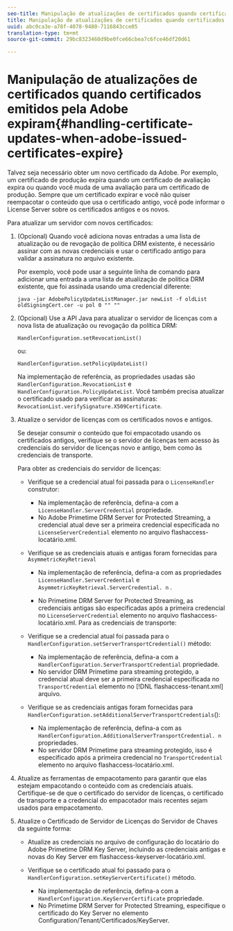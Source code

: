 ```yaml
---
seo-title: Manipulação de atualizações de certificados quando certificados emitidos pela Adobe expiram
title: Manipulação de atualizações de certificados quando certificados emitidos pela Adobe expiram
uuid: abc0ca3e-a78f-4078-9480-7116843cce05
translation-type: tm+mt
source-git-commit: 29bc8323460d9be0fce66cbea7c6fce46df20d61

---
```



# Manipulação de atualizações de certificados quando certificados emitidos pela Adobe expiram{#handling-certificate-updates-when-adobe-issued-certificates-expire}

Talvez seja necessário obter um novo certificado da Adobe. Por exemplo, um certificado de produção expira quando um certificado de avaliação expira ou quando você muda de uma avaliação para um certificado de produção. Sempre que um certificado expirar e você não quiser reempacotar o conteúdo que usa o certificado antigo, você pode informar o License Server sobre os certificados antigos e os novos.

Para atualizar um servidor com novos certificados:

1. (Opcional) Quando você adiciona novas entradas a uma lista de atualização ou de revogação de política DRM existente, é necessário assinar com as novas credenciais e usar o certificado antigo para validar a assinatura no arquivo existente.

   Por exemplo, você pode usar a seguinte linha de comando para adicionar uma entrada a uma lista de atualização de política DRM existente, que foi assinada usando uma credencial diferente:

   ```
   java -jar AdobePolicyUpdateListManager.jar newList -f oldList oldSigningCert.cer -u pol 0 "" ""
   ```

1. (Opcional) Use a API Java para atualizar o servidor de licenças com a nova lista de atualização ou revogação da política DRM:

   ```
   HandlerConfiguration.setRevocationList() 
   ```

   ou:

   ```
   HandlerConfiguration.setPolicyUpdateList()
   ```

   Na implementação de referência, as propriedades usadas são `HandlerConfiguration.RevocationList` e `HandlerConfiguration.PolicyUpdateList`. Você também precisa atualizar o certificado usado para verificar as assinaturas: `RevocationList.verifySignature.X509Certificate`.

1. Atualize o servidor de licenças com os certificados novos e antigos.

   Se desejar consumir o conteúdo que foi empacotado usando os certificados antigos, verifique se o servidor de licenças tem acesso às credenciais do servidor de licenças novo e antigo, bem como às credenciais de transporte.

   Para obter as credenciais do servidor de licenças:

   * Verifique se a credencial atual foi passada para o `LicenseHandler` construtor:

      * Na implementação de referência, defina-a com a `LicenseHandler.ServerCredential` propriedade.
      * No Adobe Primetime DRM Server for Protected Streaming, a credencial atual deve ser a primeira credencial especificada no `LicenseServerCredential` elemento no arquivo flashaccess-locatário.xml.
   * Verifique se as credenciais atuais e antigas foram fornecidas para `AsymmetricKeyRetrieval`

      * Na implementação de referência, defina-a com as propriedades `LicenseHandler.ServerCredential` e `AsymmetricKeyRetrieval.ServerCredential. n` .

      * No Primetime DRM Server for Protected Streaming, as credenciais antigas são especificadas após a primeira credencial no `LicenseServerCredential` elemento no arquivo flashaccess-locatário.xml.
   Para as credenciais de transporte:

   * Verifique se a credencial atual foi passada para o `HandlerConfiguration.setServerTransportCredential()` método:

      * Na implementação de referência, defina-a com a `HandlerConfiguration.ServerTransportCredential` propriedade.
      * No servidor DRM Primetime para streaming protegido, a credencial atual deve ser a primeira credencial especificada no `TransportCredential` elemento no [!DNL flashaccess-tenant.xml] arquivo.
   * Verifique se as credenciais antigas foram fornecidas para `HandlerConfiguration.setAdditionalServerTransportCredentials`():

      * Na implementação de referência, defina-a com as `HandlerConfiguration.AdditionalServerTransportCredential. n` propriedades.
      * No servidor DRM Primetime para streaming protegido, isso é especificado após a primeira credencial no `TransportCredential` elemento no arquivo flashaccess-locatário.xml.




1. Atualize as ferramentas de empacotamento para garantir que elas estejam empacotando o conteúdo com as credenciais atuais. Certifique-se de que o certificado do servidor de licenças, o certificado de transporte e a credencial do empacotador mais recentes sejam usados para empacotamento.
1. Atualize o Certificado de Servidor de Licenças do Servidor de Chaves da seguinte forma:

   * Atualize as credenciais no arquivo de configuração do locatário do Adobe Primetime DRM Key Server, incluindo as credenciais antigas e novas do Key Server em flashaccess-keyserver-locatário.xml.
   * Verifique se o certificado atual foi passado para o `HandlerConfiguration.setKeyServerCertificate()` método.

      * Na implementação de referência, defina-a com a `HandlerConfiguration.KeyServerCertificate` propriedade.
      * No Primetime DRM Server for Protected Streaming, especifique o certificado do Key Server no elemento Configuration/Tenant/Certificados/KeyServer.


